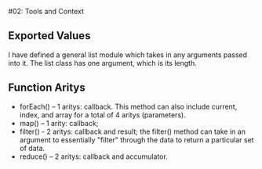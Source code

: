 #02: Tools and Context

##  Exported Values
I have defined a general list module which takes in any arguments passed into it. The list class has one argument, which is its length.


## Function Aritys
- forEach() – 1 aritys: callback. This method can also include current, index, and array for a total of 4 aritys (parameters).
- map() – 1 arity: callback;
- filter() - 2 aritys: callback and result; the filter() method can take in an argument to essentially "filter" through the data to return a particular set of data.
- reduce() – 2 aritys: callback and accumulator.
